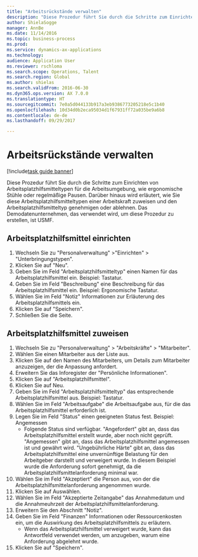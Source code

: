 ```yaml
--- 
title: "Arbeitsrückstände verwalten"
description: "Diese Prozedur führt Sie durch die Schritte zum Einrichten von Arbeitsplatzhilfsmitteltypen für die Arbeitsumgebung, wie ergonomische Stühle oder regelmäßige Pausen."
author: ShielaSogge
manager: AnnBe
ms.date: 11/14/2016
ms.topic: business-process
ms.prod: 
ms.service: dynamics-ax-applications
ms.technology: 
audience: Application User
ms.reviewer: rschloma
ms.search.scope: Operations, Talent
ms.search.region: Global
ms.author: shielas
ms.search.validFrom: 2016-06-30
ms.dyn365.ops.version: AX 7.0.0
ms.translationtype: HT
ms.sourcegitcommit: 7e0a5d044133b917a3eb9386773205218e5c1b40
ms.openlocfilehash: 10d34d0b2eca95034d1f67931ff72a035be9a6b8
ms.contentlocale: de-de
ms.lasthandoff: 09/29/2017

---
```

# <a name="manage-worker-accommodations"></a>Arbeitsrückstände verwalten

[!include[task guide banner](../../../includes/task-guide-banner.md)]

Diese Prozedur führt Sie durch die Schritte zum Einrichten von Arbeitsplatzhilfsmitteltypen für die Arbeitsumgebung, wie ergonomische Stühle oder regelmäßige Pausen. Darüber hinaus wird erläutert, wie Sie diese Arbeitsplatzhilfsmitteltypen einer Arbeitskraft zuweisen und den Arbeitsplatzhilfsmitteltyp genehmigen oder ablehnen. Das Demodatenunternehmen, das verwendet wird, um diese Prozedur zu erstellen, ist USMF.


## <a name="setup-accommodations"></a>Arbeitsplatzhilfsmittel einrichten
1. Wechseln Sie zu "Personalverwaltung" >"Einrichten" > "Unterbringungstypen".
2. Klicken Sie auf "Neu".
3. Geben Sie im Feld "Arbeitsplatzhilfsmitteltyp" einen Namen für das Arbeitsplatzhilfsmittel ein. Beispiel: Tastatur.
4. Geben Sie im Feld "Beschreibung" eine Beschreibung für das Arbeitsplatzhilfsmittel ein. Beispiel: Ergonomische Tastatur.
5. Wählen Sie im Feld "Notiz" Informationen zur Erläuterung des Arbeitsplatzhilfsmittels ein.
6. Klicken Sie auf "Speichern".
7. Schließen Sie die Seite.

## <a name="assign-accommodations"></a>Arbeitsplatzhilfsmittel zuweisen
1. Wechseln Sie zu "Personalverwaltung" > "Arbeitskräfte" > "Mitarbeiter".
2. Wählen Sie einen Mitarbeiter aus der Liste aus.
3. Klicken Sie auf den Namen des Mitarbeiters, um Details zum Mitarbeiter anzuzeigen, der die Anpassung anfordert.
4. Erweitern Sie das Inforegister der "Persönliche Informationen".
5. Klicken Sie auf "Arbeitsplatzhilfsmittel".
6. Klicken Sie auf Neu.
7. Geben Sie im Feld "Arbeitsplatzhilfsmitteltyp" das entsprechende Arbeitsplatzhilfsmittel aus. Beispiel: Tastatur.
8. Wählen Sie im Feld "Arbeitsaufgabe" die Arbeitsaufgabe aus, für die das Arbeitsplatzhilfsmittel erforderlich ist.
9. Legen Sie im Feld "Status" einen geeigneten Status fest. Beispiel: Angemessen
    * Folgende Status sind verfügbar. "Angefordert" gibt an, dass das Arbeitsplatzhilfsmittel erstellt wurde, aber noch nicht geprüft. "Angemessen" gibt an, dass das Arbeitsplatzhilfsmittel angemessen ist und gewährt wird. "Ungebührliche Härte" gibt an, dass das Arbeitsplatzhilfsmittel eine unvernünftige Belastung für den Arbeitgeber darstellt und verweigert wurde. In diesem Beispiel wurde die Anforderung sofort genehmigt, da die Arbeitsplatzhilfsmittelanforderung minimal war.  
10. Wählen Sie im Feld "Akzeptiert" die Person aus, von der die Arbeitsplatzhilfsmittelanforderung angenommen wurde.
11. Klicken Sie auf Auswählen.
12. Wählen Sie im Feld "Akzeptierte Zeitangabe" das Annahmedatum und die Annahmeuhrzeit der Arbeitsplatzhilfsmittelanforderung.
13. Erweitern Sie den Abschnitt "Notiz".
14. Geben Sie im Feld "Finanzen" Informationen oder Ressourcenkosten ein, um die Auswirkung des Arbeitsplatzhilfsmittels zu erläutern.
    * Wenn das Arbeitsplatzhilfsmittel verweigert wurde, kann das Antwortfeld verwendet werden, um anzugeben, warum eine Anforderung abgelehnt wurde.  
15. Klicken Sie auf "Speichern".


